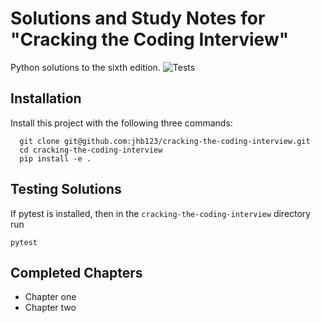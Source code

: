 
# Solutions and Study Notes for "Cracking the Coding Interview"

Python solutions to the sixth edition. 
![Tests](https://github.com/jhb123/cracking-the-coding-interview/actions/workflows/tests.yml/badge.svg)

## Installation

Install this project with the following three commands:

```
  git clone git@github.com:jhb123/cracking-the-coding-interview.git
  cd cracking-the-coding-interview
  pip install -e .
```
    
## Testing Solutions

If pytest is installed, then in the `cracking-the-coding-interview` directory run
```
pytest
```


## Completed Chapters 

- Chapter one 
- Chapter two


